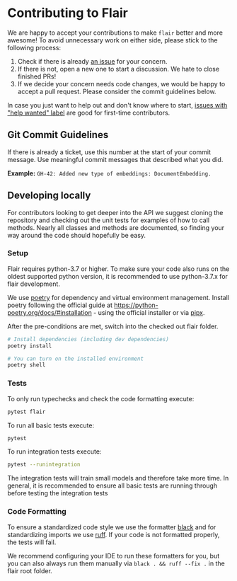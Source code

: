 # Contributing to Flair

We are happy to accept your contributions to make `flair` better and more awesome! To avoid unnecessary work on either
side, please stick to the following process:

1. Check if there is already [an issue](https://github.com/zalandoresearch/flair/issues) for your concern.
2. If there is not, open a new one to start a discussion. We hate to close finished PRs!
3. If we decide your concern needs code changes, we would be happy to accept a pull request. Please consider the
   commit guidelines below.

In case you just want to help out and don't know where to start,
[issues with "help wanted" label](https://github.com/zalandoresearch/flair/labels/help%20wanted) are good for
first-time contributors.

## Git Commit Guidelines

If there is already a ticket, use this number at the start of your commit message.
Use meaningful commit messages that described what you did.

**Example:** `GH-42: Added new type of embeddings: DocumentEmbedding.`

## Developing locally

For contributors looking to get deeper into the API we suggest cloning the repository and checking out the unit
tests for examples of how to call methods. Nearly all classes and methods are documented, so finding your way around
the code should hopefully be easy.

### Setup

Flair requires python-3.7 or higher. To make sure your code also runs on the oldest supported
python version, it is recommended to use python-3.7.x for flair development.

We use [poetry](https://python-poetry.org) for dependency and virtual environment management.
Install poetry following the official guide at https://python-poetry.org/docs/#installation - using the official installer
or via [pipx](https://pypa.github.io/pipx/).

After the pre-conditions are met, switch into the checked out flair folder.

```bash
# Install dependencies (including dev dependencies)
poetry install

# You can turn on the installed environment
poetry shell
```

### Tests

To only run typechecks and check the code formatting execute:

```bash
pytest flair
```

To run all basic tests execute:

```bash
pytest
```

To run integration tests execute:

```bash
pytest --runintegration
```

The integration tests will train small models and therefore take more time.
In general, it is recommended to ensure all basic tests are running through before testing the integration tests

### Code Formatting

To ensure a standardized code style we use the formatter [black](https://github.com/ambv/black) and for standardizing imports we use [ruff](https://github.com/charliermarsh/ruff).
If your code is not formatted properly, the tests will fail.

We recommend configuring your IDE to run these formatters for you, but you can also always run them manually via
`black . && ruff --fix .` in the flair root folder.
